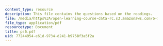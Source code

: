 ```yaml
---
content_type: resource
description: This file contains the questions based on the readings.
file: /media/https%3A/open-learning-course-data-rc.s3.amazonaws.com/6-763-applied-superconductivity-fall-2005/77244954e61d9734d241b9758f3a5f2a_ps6.pdf
file_type: application/pdf
resourcetype: Document
title: ps6.pdf
uid: 77244954-e61d-9734-d241-b9758f3a5f2a
---
```

